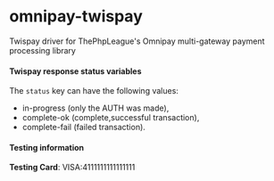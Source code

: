 # omnipay-twispay
 Twispay driver for ThePhpLeague's Omnipay multi-gateway payment processing library


#### Twispay response status variables 
The `status` key can have the following values: 
* in-progress (only the AUTH was made), 
* complete-ok (complete,successful transaction), 
* complete-fail (failed transaction).

#### Testing information 
**Testing Card**: VISA:4111111111111111 

